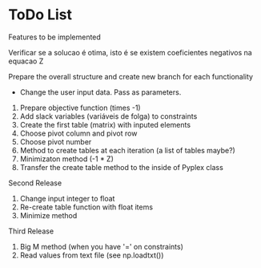 # ToDo List
Features to be implemented

Verificar se a solucao é otima, isto é se existem coeficientes negativos na equacao Z

Prepare the overall structure and create new branch for each functionality
- Change the user input data. Pass as parameters.








1. Prepare objective function (times -1)
2. Add slack variables (variáveis de folga) to constraints
3. Create the first table (matrix) with inputed elements
4. Choose pivot column and pivot row
5. Choose pivot number
6. Method to create tables at each iteration (a list of tables maybe?)
7. Minimizaton method (-1 * Z)
8. Transfer the create table method to the inside of Pyplex class

Second Release
1. Change input integer to float
2. Re-create table function with float items
3. Minimize method

Third Release
1. Big M method (when you have '=' on constraints)
2. Read values from text file (see np.loadtxt())

